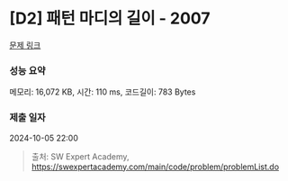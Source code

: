 # [D2] 패턴 마디의 길이 - 2007 

[문제 링크](https://swexpertacademy.com/main/code/problem/problemDetail.do?contestProbId=AV5P1kNKAl8DFAUq) 

### 성능 요약

메모리: 16,072 KB, 시간: 110 ms, 코드길이: 783 Bytes

### 제출 일자

2024-10-05 22:00



> 출처: SW Expert Academy, https://swexpertacademy.com/main/code/problem/problemList.do